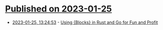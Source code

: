 # [Published on 2023-01-25](index.md)

* [2023-01-25, 13:24:53](https://news.ycombinator.com/item?id=34517965) - [Using {Blocks} in Rust and Go for Fun and Profit](https://taylor.town/code-blocks)
